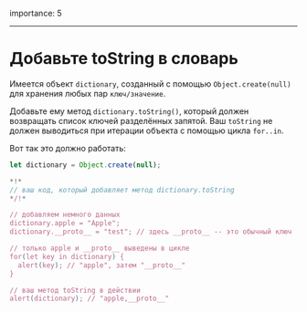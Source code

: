 importance: 5

---

# Добавьте toString в словарь

Имеется объект `dictionary`, созданный с помощью `Object.create(null)` для хранения любых пар `ключ/значение`.

Добавьте ему метод `dictionary.toString()`, который должен возвращать список ключей разделённых запятой. Ваш `toString` не должен выводиться при итерации объекта с помощью цикла `for..in`.

Вот так это должно работать:

```js
let dictionary = Object.create(null);

*!*
// ваш код, который добавляет метод dictionary.toString
*/!*

// добавляем немного данных
dictionary.apple = "Apple";
dictionary.__proto__ = "test"; // здесь __proto__ -- это обычный ключ

// только apple и __proto__ выведены в цикле
for(let key in dictionary) {
  alert(key); // "apple", затем "__proto__"
}  

// ваш метод toString в действии
alert(dictionary); // "apple,__proto__"
```
